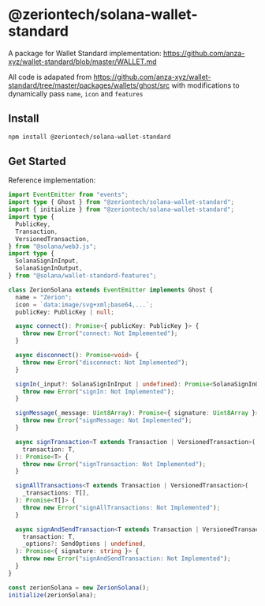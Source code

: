 # @zeriontech/solana-wallet-standard

A package for Wallet Standard implementation: https://github.com/anza-xyz/wallet-standard/blob/master/WALLET.md

All code is adapated from https://github.com/anza-xyz/wallet-standard/tree/master/packages/wallets/ghost/src
with modifications to dynamically pass `name`, `icon` and `features`

## Install

```sh
npm install @zeriontech/solana-wallet-standard
```

## Get Started

Reference implementation:

```ts
import EventEmitter from "events";
import type { Ghost } from "@zeriontech/solana-wallet-standard";
import { initialize } from "@zeriontech/solana-wallet-standard";
import type {
  PublicKey,
  Transaction,
  VersionedTransaction,
} from "@solana/web3.js";
import type {
  SolanaSignInInput,
  SolanaSignInOutput,
} from "@solana/wallet-standard-features";

class ZerionSolana extends EventEmitter implements Ghost {
  name = "Zerion";
  icon = `data:image/svg+xml;base64,...`;
  publicKey: PublicKey | null;

  async connect(): Promise<{ publicKey: PublicKey }> {
    throw new Error("connect: Not Implemented");
  }

  async disconnect(): Promise<void> {
    throw new Error("disconnect: Not Implemented");
  }

  signIn(_input?: SolanaSignInInput | undefined): Promise<SolanaSignInOutput> {
    throw new Error("signIn: Not Implemented");
  }

  signMessage(_message: Uint8Array): Promise<{ signature: Uint8Array }> {
    throw new Error("signMessage: Not Implemented");
  }

  async signTransaction<T extends Transaction | VersionedTransaction>(
    transaction: T,
  ): Promise<T> {
    throw new Error("signTransaction: Not Implemented");
  }

  signAllTransactions<T extends Transaction | VersionedTransaction>(
    _transactions: T[],
  ): Promise<T[]> {
    throw new Error("signAllTransactions: Not Implemented");
  }

  async signAndSendTransaction<T extends Transaction | VersionedTransaction>(
    transaction: T,
    _options?: SendOptions | undefined,
  ): Promise<{ signature: string }> {
    throw new Error("signAndSendTransaction: Not Implemented");
  }
}

const zerionSolana = new ZerionSolana();
initialize(zerionSolana);
```
